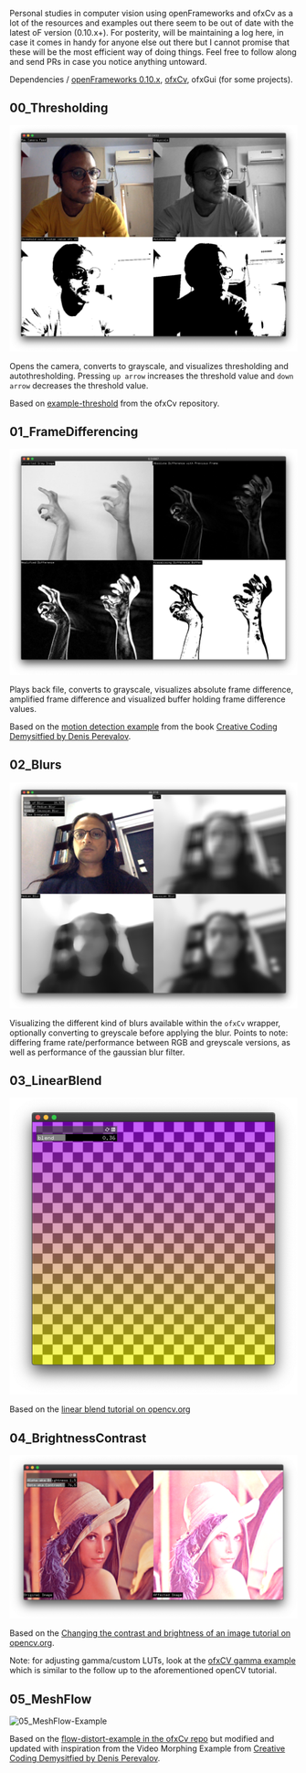 Personal studies in computer vision using openFrameworks and ofxCv as a lot of the resources and examples out there seem to be out of date with the latest oF version (0.10.x+). For posterity, will be maintaining a log here, in case it comes in handy for anyone else out there but I cannot promise that these will be the most efficient way of doing things. Feel free to follow along and send PRs in case you notice anything untoward.

Dependencies / [openFrameworks 0.10.x](https://openFrameworks.cc), [ofxCv](https://github.com/kylemcdonald/ofxCv), ofxGui (for some projects).

## 00_Thresholding
![Thresholding-example](screenshots/00-Thresholding.png)

Opens the camera, converts to grayscale, and visualizes thresholding and autothresholding. Pressing `up arrow` increases the threshold value and `down arrow` decreases the threshold value.

Based on [example-threshold](https://github.com/kylemcdonald/ofxCv/tree/master/example-threshold) from the ofxCv repository.

## 01_FrameDifferencing
![Differencing-Example](screenshots/01-Differencing.png)

Plays back file, converts to grayscale, visualizes absolute frame difference, amplified frame difference and visualized buffer holding frame difference values.

Based on the [motion detection example](https://github.com/firmread/ofDemystified/tree/master/09-OpenCV-01-MotionDetection) from the book [Creative Coding Demysitfied by Denis Perevalov](https://www.packtpub.com/in/application-development/mastering-openframeworks-creative-coding-demystified).

## 02_Blurs
![Blurs-Example](screenshots/02-Blurs.png)

Visualizing the different kind of blurs available within the `ofxCv` wrapper, optionally converting to greyscale before applying the blur. Points to note: differing frame rate/performance between RGB and greyscale versions, as well as performance of the gaussian blur filter.

## 03_LinearBlend
![LinearBlend-Example](screenshots/03-LinearBlend.png)

Based on the [linear blend tutorial on opencv.org](https://docs.opencv.org/master/d5/dc4/tutorial_adding_images.html)

## 04_BrightnessContrast
![04_BrightnessContrast-Example](screenshots/04-BrightnessContrast.png)

Based on the [Changing the contrast and brightness of an image tutorial on opencv.org](https://docs.opencv.org/master/d3/dc1/tutorial_basic_linear_transform.html).

Note: for adjusting gamma/custom LUTs, look at the [ofxCV gamma example](https://github.com/kylemcdonald/ofxCv/tree/master/example-gamma) which is similar to the follow up to the aforementioned openCV tutorial.

## 05_MeshFlow
![05_MeshFlow-Example](screenshots/05-05_MeshFlow.png)

Based on the [flow-distort-example in the ofxCv repo](https://github.com/kylemcdonald/ofxCv/tree/master/example-flow-distort) but modified and updated with inspiration from the Video Morphing Example from [Creative Coding Demysitfied by Denis Perevalov](https://www.packtpub.com/in/application-development/mastering-openframeworks-creative-coding-demystified).
